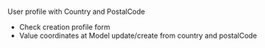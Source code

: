 User profile with Country and PostalCode

- Check creation profile form
- Value coordinates at Model update/create from country and postalCode

